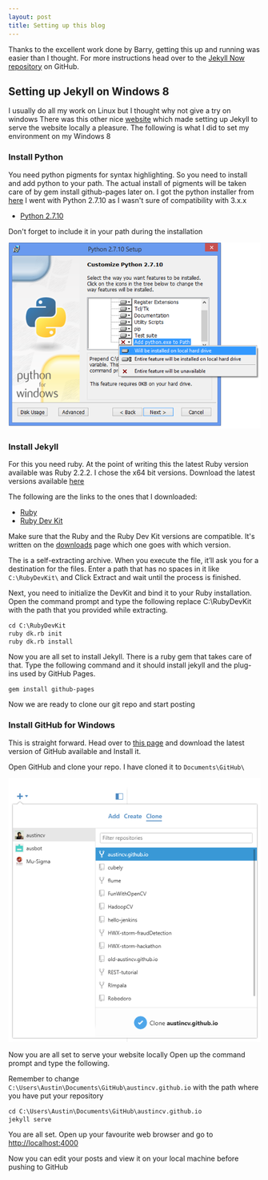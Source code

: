 ```yaml
---
layout: post
title: Setting up this blog
---
```


Thanks to the excellent work done by Barry, getting this up and running was easier than I thought.
For more instructions head over to the [Jekyll Now repository](https://github.com/barryclark/jekyll-now) on GitHub.

## Setting up Jekyll on Windows 8

I usually do all my work on Linux but I thought why not give a try on windows
There was this other nice [website](http://jekyll-windows.juthilo.com/) which
made setting up Jekyll to serve the website locally a pleasure.
The following is what I did to set my environment on my Windows 8

### Install Python

You need python pigments for syntax highlighting. So you need to install and add python to your path. 
The actual install of pigments will be taken care of by gem install github-pages later on.
I got the python installer from [here](https://www.python.org/downloads/)
I went with Python 2.7.10 as I wasn't sure of compatibility with 3.x.x 

- [Python 2.7.10](https://www.python.org/ftp/python/2.7.10/python-2.7.10.msi)

Don't forget to include it in your path during the installation

![Add to path](/images/add_python_path2.PNG "Click on the red X and select Will be installed on local hard drive")

### Install Jekyll

For this you need ruby. At the point of writing this the latest Ruby version available was Ruby 2.2.2. 
I chose the x64 bit versions. Download the latest versions available [here](http://rubyinstaller.org/downloads/)

The following are the links to the ones that I downloaded:

- [Ruby](http://dl.bintray.com/oneclick/rubyinstaller/rubyinstaller-2.2.2-x64.exe)
- [Ruby Dev Kit](http://dl.bintray.com/oneclick/rubyinstaller/DevKit-mingw64-64-4.7.2-20130224-1432-sfx.exe)

Make sure that the Ruby and the Ruby Dev Kit versions are compatible.
It's written on the [downloads](http://rubyinstaller.org/downloads/) page which one goes with which version.

The is a self-extracting archive. When you execute the file, it’ll ask you for a destination for the files. 
Enter a path that has no spaces in it like ```C:\RubyDevKit\```  and Click Extract and wait until the process is finished.

Next, you need to initialize the DevKit and bind it to your Ruby installation. 
Open the command prompt and type the following replace C:\RubyDevKit with the path that you provided while extracting.

```
cd C:\RubyDevKit
ruby dk.rb init
ruby dk.rb install
```

Now you are all set to install Jekyll.
There is a ruby gem that takes care of that.
Type the following command and it should install jekyll and the plug-ins used by GitHub Pages.

```
gem install github-pages
```

Now we are ready to clone our git repo and start posting 

### Install GitHub for Windows

This is straight forward. Head over to [this page](https://windows.github.com/) and download the latest version of 
GitHub available and Install it.

Open GitHub and clone your repo. I have cloned it to ```Documents\GitHub\```

![git clone ](/images/gitclone.png "Click on the +, move to Clone tab and click on your repo and Clone")

Now you are all set to serve your website locally
Open up the command prompt and type the following.
 
Remember to change ```C:\Users\Austin\Documents\GitHub\austincv.github.io``` with the path where you have put your repository

```
cd C:\Users\Austin\Documents\GitHub\austincv.github.io
jekyll serve
```

You are all set.
Open up your favourite web browser and go to [http://localhost:4000](http://localhost:4000)

Now you can edit your posts and view it on your local machine before pushing to GitHub